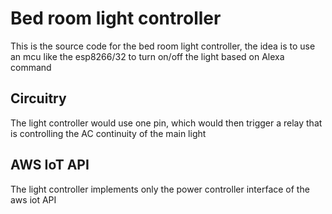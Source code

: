 # Bed room light controller

This is the source code for the bed room light controller, the idea is to use an mcu like the esp8266/32 to turn on/off the light based on Alexa command

## Circuitry

The light controller would use one pin, which would then trigger a relay that is controlling the AC continuity of the main light

## AWS IoT API

The light controller implements only the power controller interface of the aws iot API